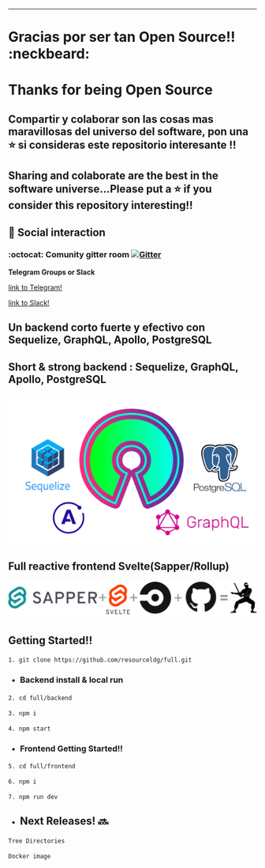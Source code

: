 
------------

# Gracias por ser tan Open Source!!  :neckbeard: 
# Thanks for being Open Source


## Compartir y colaborar son las cosas mas maravillosas del universo del software, pon una :star: si consideras este repositorio interesante !!
## Sharing and colaborate are the best in the software universe...Please put a :star: if you consider this repository interesting!!

##  :busts_in_silhouette:  Social interaction 

### :octocat: Comunity gitter room  [![Gitter](https://badges.gitter.im/resourceldg/full.svg)](https://gitter.im/resourceldg/full?utm_source=badge&utm_medium=badge&utm_campaign=pr-badge)

**Telegram Groups or Slack**

 

 [link to Telegram!](https://t.me/joinchat/O8TIUByKHkYnpRRsIYj8OA)
 
 [link to Slack!](https://join.slack.com/t/resourceldg/shared_invite/zt-fxvzg4dt-X_7mGIznpef9j7Zatyzarw)

## Un backend corto fuerte y efectivo con Sequelize, GraphQL, Apollo, PostgreSQL

## Short & strong backend : Sequelize, GraphQL, Apollo, PostgreSQL

![image alt ><](backend1.png)


## Full reactive frontend Svelte(Sapper/Rollup)

![image alt ><](frontendlogo.png)

## Getting Started!!

`1. git clone https://github.com/resourceldg/full.git`

 - ### Backend install & local run

`2. cd full/backend`

`3. npm i` 

`4. npm start`

 - ### Frontend Getting Started!!

`5. cd full/frontend`

`6. npm i` 

`7. npm run dev`

- ## Next Releases! :soon:

`Tree Directories`

`Docker image`



